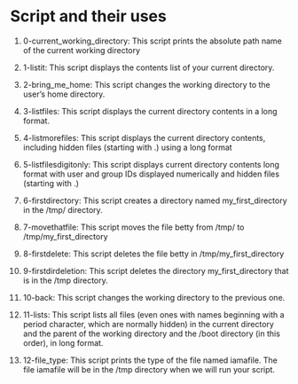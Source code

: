 # Script and their uses
1. 0-current_working_directory: This script prints the absolute path name of the current working directory

2. 1-listit: This script displays the contents list of your current directory.

3. 2-bring_me_home: This script changes the working directory to the user’s home directory.

4. 3-listfiles: This script displays the current directory contents in a long format.

5. 4-listmorefiles: This script displays the current directory contents, including hidden files (starting with .) using a long format

6. 5-listfilesdigitonly: This script displays current directory contents long format with user and group IDs displayed numerically and hidden files (starting with .)

7. 6-firstdirectory: This script creates a directory named my_first_directory in the /tmp/ directory.

8. 7-movethatfile: This script moves the file betty from /tmp/ to /tmp/my_first_directory

9. 8-firstdelete: This script deletes the file betty in /tmp/my_first_directory

10. 9-firstdirdeletion: This script deletes the directory my_first_directory that is in the /tmp directory.

11. 10-back: This script changes the working directory to the previous one.

12. 11-lists: This script lists all files (even ones with names beginning with a period character, which are normally hidden) in the current directory and the parent of the working directory and the /boot directory (in this order), in long format.

13. 12-file_type: This script prints the type of the file named iamafile. The file iamafile will be in the /tmp directory when we will run your script.